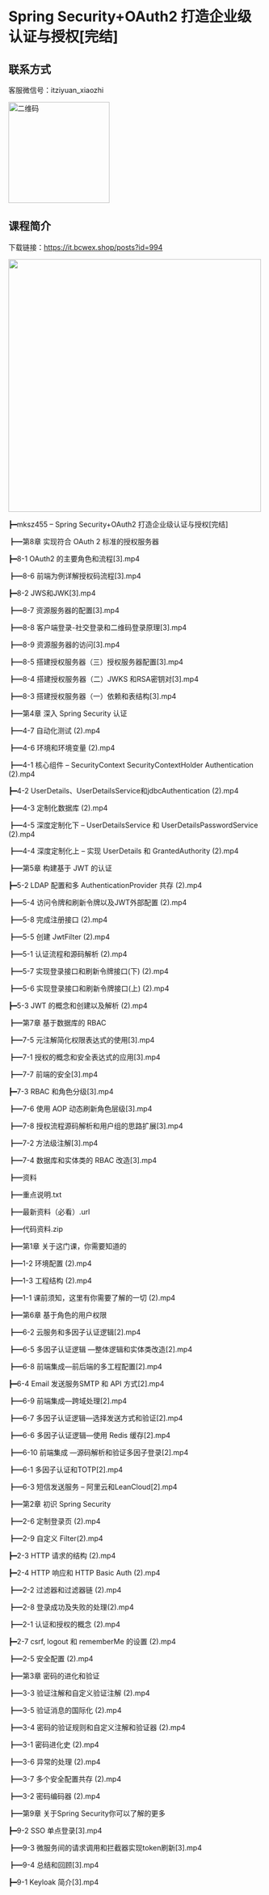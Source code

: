 # Spring Security+OAuth2 打造企业级认证与授权[完结]

## 联系方式

客服微信号：itziyuan_xiaozhi

<img src="https://ziyuanyun.oss-cn-guangzhou.aliyuncs.com/common/20240614073449/666b82192834a.jpg" width="200" height="200" alt="二维码">

## 课程简介

下载链接：https://it.bcwex.shop/posts?id=994

<img src="https://ziyuanyun.oss-cn-guangzhou.aliyuncs.com/yun/20240515153550/664465d632ac0.jpg" width="500" alt="">

  ┣━mksz455 &#8211; Spring Security+OAuth2 打造企业级认证与授权[完结]

 ┣━第8章 实现符合 OAuth 2 标准的授权服务器

 ┣━8-1 OAuth2 的主要角色和流程[3].mp4

 ┣━8-6 前端为例详解授权码流程[3].mp4

 ┣━8-2 JWS和JWK[3].mp4

 ┣━8-7 资源服务器的配置[3].mp4

 ┣━8-8 客户端登录-社交登录和二维码登录原理[3].mp4

 ┣━8-9 资源服务器的访问[3].mp4

 ┣━8-5 搭建授权服务器（三）授权服务器配置[3].mp4

 ┣━8-4 搭建授权服务器（二）JWKS 和RSA密钥对[3].mp4

 ┣━8-3 搭建授权服务器（一）依赖和表结构[3].mp4

 ┣━第4章 深入 Spring Security 认证

 ┣━4-7 自动化测试 (2).mp4

 ┣━4-6 环境和环境变量 (2).mp4

 ┣━4-1 核心组件 &#8211; SecurityContext SecurityContextHolder Authentication (2).mp4

 ┣━4-2 UserDetails、UserDetailsService和jdbcAuthentication (2).mp4

 ┣━4-3 定制化数据库 (2).mp4

 ┣━4-5 深度定制化下 &#8211; UserDetailsService 和 UserDetailsPasswordService (2).mp4

 ┣━4-4 深度定制化上 &#8211; 实现 UserDetails 和 GrantedAuthority (2).mp4

 ┣━第5章 构建基于 JWT 的认证

 ┣━5-2 LDAP 配置和多 AuthenticationProvider 共存 (2).mp4

 ┣━5-4 访问令牌和刷新令牌以及JWT外部配置 (2).mp4

 ┣━5-8 完成注册接口 (2).mp4

 ┣━5-5 创建 JwtFilter (2).mp4

 ┣━5-1 认证流程和源码解析 (2).mp4

 ┣━5-7 实现登录接口和刷新令牌接口(下) (2).mp4

 ┣━5-6 实现登录接口和刷新令牌接口(上) (2).mp4

 ┣━5-3 JWT 的概念和创建以及解析 (2).mp4

 ┣━第7章 基于数据库的 RBAC

 ┣━7-5 元注解简化权限表达式的使用[3].mp4

 ┣━7-1 授权的概念和安全表达式的应用[3].mp4

 ┣━7-7 前端的安全[3].mp4

 ┣━7-3 RBAC 和角色分级[3].mp4

 ┣━7-6 使用 AOP 动态刷新角色层级[3].mp4

 ┣━7-8 授权流程源码解析和用户组的思路扩展[3].mp4

 ┣━7-2 方法级注解[3].mp4

 ┣━7-4 数据库和实体类的 RBAC 改造[3].mp4

 ┣━资料

 ┣━重点说明.txt

 ┣━最新资料（必看）.url

 ┣━代码资料.zip

 ┣━第1章 关于这门课，你需要知道的

 ┣━1-2 环境配置 (2).mp4

 ┣━1-3 工程结构 (2).mp4

 ┣━1-1 课前须知，这里有你需要了解的一切 (2).mp4

 ┣━第6章 基于角色的用户权限

 ┣━6-2 云服务和多因子认证逻辑[2].mp4

 ┣━6-5 多因子认证逻辑 &#8212;整体逻辑和实体类改造[2].mp4

 ┣━6-8 前端集成&#8212;前后端的多工程配置[2].mp4

 ┣━6-4 Email 发送服务SMTP 和 API 方式[2].mp4

 ┣━6-9 前端集成&#8212;跨域处理[2].mp4

 ┣━6-7 多因子认证逻辑&#8212;选择发送方式和验证[2].mp4

 ┣━6-6 多因子认证逻辑&#8212;使用 Redis 缓存[2].mp4

 ┣━6-10 前端集成 &#8212;源码解析和验证多因子登录[2].mp4

 ┣━6-1 多因子认证和TOTP[2].mp4

 ┣━6-3 短信发送服务 &#8211; 阿里云和LeanCloud[2].mp4

 ┣━第2章 初识 Spring Security

 ┣━2-6 定制登录页 (2).mp4

 ┣━2-9 自定义 Filter(2).mp4

 ┣━2-3 HTTP 请求的结构 (2).mp4

 ┣━2-4 HTTP 响应和 HTTP Basic Auth (2).mp4

 ┣━2-2 过滤器和过滤器链 (2).mp4

 ┣━2-8 登录成功及失败的处理(2).mp4

 ┣━2-1 认证和授权的概念 (2).mp4

 ┣━2-7 csrf, logout 和 rememberMe 的设置 (2).mp4

 ┣━2-5 安全配置 (2).mp4

 ┣━第3章 密码的进化和验证

 ┣━3-3 验证注解和自定义验证注解 (2).mp4

 ┣━3-5 验证消息的国际化 (2).mp4

 ┣━3-4 密码的验证规则和自定义注解和验证器 (2).mp4

 ┣━3-1 密码进化史 (2).mp4

 ┣━3-6 异常的处理 (2).mp4

 ┣━3-7 多个安全配置共存 (2).mp4

 ┣━3-2 密码编码器 (2).mp4

 ┣━第9章 关于Spring Security你可以了解的更多

 ┣━9-2 SSO 单点登录[3].mp4

 ┣━9-3 微服务间的请求调用和拦截器实现token刷新[3].mp4

 ┣━9-4 总结和回顾[3].mp4

 ┣━9-1 Keyloak 简介[3].mp4

  